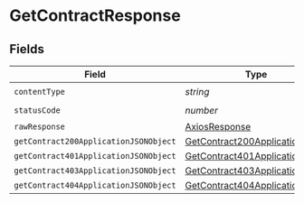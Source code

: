 # GetContractResponse


## Fields

| Field                                                                                     | Type                                                                                      | Required                                                                                  | Description                                                                               |
| ----------------------------------------------------------------------------------------- | ----------------------------------------------------------------------------------------- | ----------------------------------------------------------------------------------------- | ----------------------------------------------------------------------------------------- |
| `contentType`                                                                             | *string*                                                                                  | :heavy_check_mark:                                                                        | N/A                                                                                       |
| `statusCode`                                                                              | *number*                                                                                  | :heavy_check_mark:                                                                        | N/A                                                                                       |
| `rawResponse`                                                                             | [AxiosResponse](https://axios-http.com/docs/res_schema)                                   | :heavy_minus_sign:                                                                        | N/A                                                                                       |
| `getContract200ApplicationJSONObject`                                                     | [GetContract200ApplicationJSON](../../models/operations/getcontract200applicationjson.md) | :heavy_minus_sign:                                                                        | OK                                                                                        |
| `getContract401ApplicationJSONObject`                                                     | [GetContract401ApplicationJSON](../../models/operations/getcontract401applicationjson.md) | :heavy_minus_sign:                                                                        | Unauthenticated                                                                           |
| `getContract403ApplicationJSONObject`                                                     | [GetContract403ApplicationJSON](../../models/operations/getcontract403applicationjson.md) | :heavy_minus_sign:                                                                        | Forbidden                                                                                 |
| `getContract404ApplicationJSONObject`                                                     | [GetContract404ApplicationJSON](../../models/operations/getcontract404applicationjson.md) | :heavy_minus_sign:                                                                        | Not Found                                                                                 |